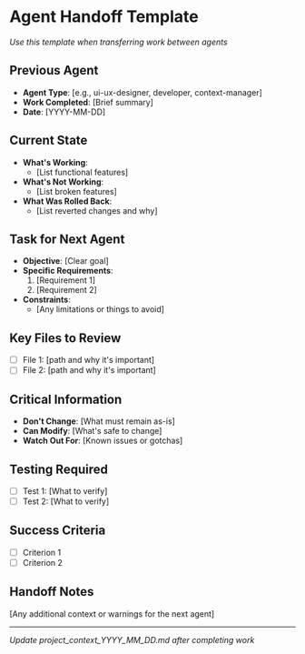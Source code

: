 # Agent Handoff Template
*Use this template when transferring work between agents*

## Previous Agent
- **Agent Type**: [e.g., ui-ux-designer, developer, context-manager]
- **Work Completed**: [Brief summary]
- **Date**: [YYYY-MM-DD]

## Current State
- **What's Working**: 
  - [List functional features]
- **What's Not Working**: 
  - [List broken features]
- **What Was Rolled Back**: 
  - [List reverted changes and why]

## Task for Next Agent
- **Objective**: [Clear goal]
- **Specific Requirements**:
  1. [Requirement 1]
  2. [Requirement 2]
- **Constraints**:
  - [Any limitations or things to avoid]

## Key Files to Review
- [ ] File 1: [path and why it's important]
- [ ] File 2: [path and why it's important]

## Critical Information
- **Don't Change**: [What must remain as-is]
- **Can Modify**: [What's safe to change]
- **Watch Out For**: [Known issues or gotchas]

## Testing Required
- [ ] Test 1: [What to verify]
- [ ] Test 2: [What to verify]

## Success Criteria
- [ ] Criterion 1
- [ ] Criterion 2

## Handoff Notes
[Any additional context or warnings for the next agent]

---
*Update project_context_YYYY_MM_DD.md after completing work*